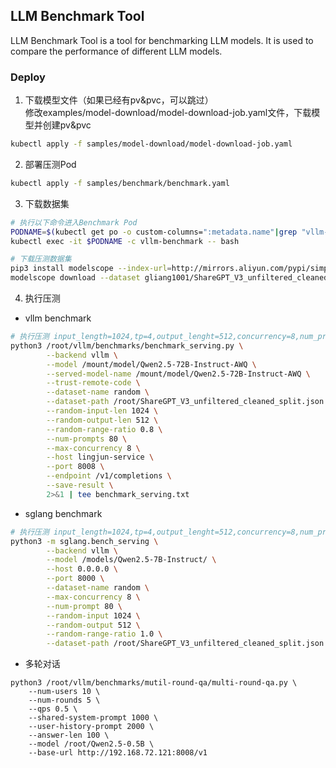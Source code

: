 ## LLM Benchmark Tool
LLM Benchmark Tool is a tool for benchmarking LLM models. It is used to compare the performance of different LLM models.


### Deploy
1. 下载模型文件（如果已经有pv&pvc，可以跳过）  
修改examples/model-download/model-download-job.yaml文件，下载模型并创建pv&pvc
```bash
kubectl apply -f samples/model-download/model-download-job.yaml 
```
2. 部署压测Pod  
```bash
kubectl apply -f samples/benchmark/benchmark.yaml
```
3. 下载数据集
```bash
# 执行以下命令进入Benchmark Pod
PODNAME=$(kubectl get po -o custom-columns=":metadata.name"|grep "vllm-benchmark")
kubectl exec -it $PODNAME -c vllm-benchmark -- bash

# 下载压测数据集
pip3 install modelscope --index-url=http://mirrors.aliyun.com/pypi/simple/ --trusted-host=mirrors.aliyun.com
modelscope download --dataset gliang1001/ShareGPT_V3_unfiltered_cleaned_split ShareGPT_V3_unfiltered_cleaned_split.json --local_dir /root/
```
4. 执行压测
- vllm benchmark
```bash
# 执行压测 input_length=1024,tp=4,output_lenght=512,concurrency=8,num_prompts=80
python3 /root/vllm/benchmarks/benchmark_serving.py \
        --backend vllm \
        --model /mount/model/Qwen2.5-72B-Instruct-AWQ \
        --served-model-name /mount/model/Qwen2.5-72B-Instruct-AWQ \
        --trust-remote-code \
        --dataset-name random \
        --dataset-path /root/ShareGPT_V3_unfiltered_cleaned_split.json \
        --random-input-len 1024 \
        --random-output-len 512 \
        --random-range-ratio 0.8 \
        --num-prompts 80 \
        --max-concurrency 8 \
        --host lingjun-service \
        --port 8008 \
        --endpoint /v1/completions \
        --save-result \
        2>&1 | tee benchmark_serving.txt
```
- sglang benchmark
```bash
# 执行压测 input_length=1024,tp=4,output_lenght=512,concurrency=8,num_prompts=80
python3 -m sglang.bench_serving \
        --backend vllm \
        --model /models/Qwen2.5-7B-Instruct/ \
        --host 0.0.0.0 \
        --port 8000 \
        --dataset-name random \
        --max-concurrency 8 \
        --num-prompt 80 \
        --random-input 1024 \
        --random-output 512 \
        --random-range-ratio 1.0 \
        --dataset-path /root/ShareGPT_V3_unfiltered_cleaned_split.json > benchmark-vllm-result.txt
```

- 多轮对话
```shell
python3 /root/vllm/benchmarks/mutil-round-qa/multi-round-qa.py \
    --num-users 10 \
    --num-rounds 5 \
    --qps 0.5 \
    --shared-system-prompt 1000 \
    --user-history-prompt 2000 \
    --answer-len 100 \
    --model /root/Qwen2.5-0.5B \
    --base-url http://192.168.72.121:8008/v1
```